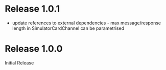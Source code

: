 # Release 1.0.1
- update references to external dependencies - max message/response length in SimulatorCardChannel can be parametrised

# Release 1.0.0
Initial Release

